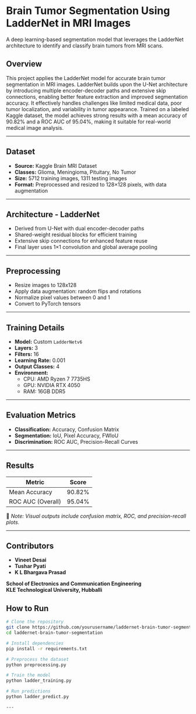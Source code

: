 # Brain Tumor Segmentation Using LadderNet in MRI Images

A deep learning-based segmentation model that leverages the LadderNet architecture to identify and classify brain tumors from MRI scans.

## Overview

This project applies the LadderNet model for accurate brain tumor segmentation in MRI images. LadderNet builds upon the U-Net architecture by introducing multiple encoder-decoder paths and extensive skip connections, enabling better feature extraction and improved segmentation accuracy. It effectively handles challenges like limited medical data, poor tumor localization, and variability in tumor appearance. Trained on a labeled Kaggle dataset, the model achieves strong results with a mean accuracy of 90.82% and a ROC AUC of 95.04%, making it suitable for real-world medical image analysis.


---

##  Dataset

- **Source:** Kaggle Brain MRI Dataset  
- **Classes:** Glioma, Meningioma, Pituitary, No Tumor  
- **Size:** 5712 training images, 1311 testing images  
- **Format:** Preprocessed and resized to 128×128 pixels, with data augmentation

---

##  Architecture - LadderNet

- Derived from U-Net with dual encoder-decoder paths  
- Shared-weight residual blocks for efficient training  
- Extensive skip connections for enhanced feature reuse  
- Final layer uses 1×1 convolution and global average pooling  

---

## Preprocessing

- Resize images to 128x128  
- Apply data augmentation: random flips and rotations  
- Normalize pixel values between 0 and 1  
- Convert to PyTorch tensors  

---

##  Training Details

- **Model:** Custom `LadderNetv6`  
- **Layers:** 3  
- **Filters:** 16  
- **Learning Rate:** 0.001  
- **Output Classes:** 4  
- **Environment:**  
  - CPU: AMD Ryzen 7 7735HS  
  - GPU: NVIDIA RTX 4050  
  - RAM: 16GB DDR5  

---

##  Evaluation Metrics

- **Classification:** Accuracy, Confusion Matrix  
- **Segmentation:** IoU, Pixel Accuracy, FWIoU  
- **Discrimination:** ROC AUC, Precision-Recall Curves  

---

##  Results

| Metric              | Score       |
|---------------------|-------------|
| Mean Accuracy       | 90.82%      |
| ROC AUC (Overall)   | 95.04%      |

📌 *Note: Visual outputs include confusion matrix, ROC, and precision-recall plots.*

---
## Contributors

- **Vineet Desai** 
- **Tushar Pyati** 
- **K L Bhargava Prasad** 

 
**School of Electronics and Communication Engineering**  
**KLE Technological University, Hubballi**

##  How to Run

```bash
# Clone the repository
git clone https://github.com/yourusername/laddernet-brain-tumor-segmentation.git
cd laddernet-brain-tumor-segmentation

# Install dependencies
pip install -r requirements.txt

# Preprocess the dataset
python preprocessing.py

# Train the model
python ladder_training.py

# Run predictions
python ladder_predict.py

---


